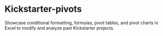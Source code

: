 # Kickstarter-pivots
 Showcase conditional formatting, formulas, pivot tables, and pivot charts in Excel to modify and analyze past Kickstarter projects.
